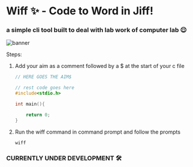 # Wiff ✨ - Code to Word in Jiff! 
### a simple cli tool built to deal with lab work of computer lab 😌

![banner](https://res.cloudinary.com/dnwckxyyr/image/upload/v1708715673/shuaqkjmmpltbmj1sasq.png)


Steps:

1. Add your aim as a comment followed by a $ at the start of your c file

    ```c
    // HERE GOES THE AIM$

    // rest code goes here
    #include<stdio.h>

    int main(){

        return 0;
    }
    ```  

2. Run the wiff command in command prompt and follow the prompts

    ```shell
    wiff
    ``` 

### **CURRENTLY UNDER DEVELOPMENT** 🛠️

